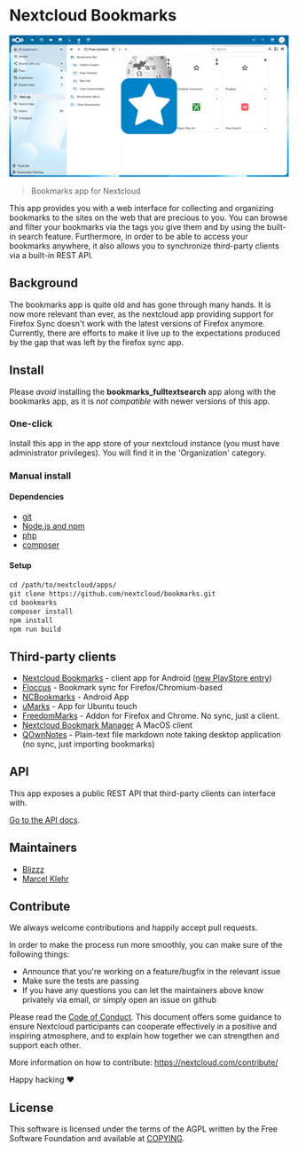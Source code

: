 # Nextcloud Bookmarks

![](https://github.com/nextcloud/bookmarks/raw/master/screenshots/Bookmarks.png)

> Bookmarks app for Nextcloud

This app provides you with a web interface for collecting and organizing bookmarks to the sites on the web that are precious to you. You can browse and filter your bookmarks via the tags you give them and by using the built-in search feature. Furthermore, in order to be able to access your bookmarks anywhere, it also allows you to synchronize third-party clients via a built-in REST API.

## Background

The bookmarks app is quite old and has gone through many hands. It is now more relevant than ever, as the nextcloud app providing support for Firefox Sync doesn't work with the latest versions of Firefox anymore. Currently, there are efforts to make it live up to the expectations produced by the gap that was left by the firefox sync app.

## Install

Please _avoid_ installing the **bookmarks_fulltextsearch** app along with the bookmarks app, as it is _not compatible_ with newer versions of this app.

### One-click

Install this app in the app store of your nextcloud instance (you must have administrator privileges). You will find it in the 'Organization' category.

### Manual install

#### Dependencies

- [git](https://git-scm.org/)
- [Node.js and npm](https://nodejs.org/)
- [php](https://php.net/)
- [composer](https://getcompoert.org/)

#### Setup

```
cd /path/to/nextcloud/apps/
git clone https://github.com/nextcloud/bookmarks.git
cd bookmarks
composer install
npm install
npm run build
```

## Third-party clients

- [Nextcloud Bookmarks](https://gitlab.com/derSchabi/OCBookmarks) - client app for Android ([new PlayStore entry](https://play.google.com/store/apps/details?id=org.bisw.nxbookmarks))
- [Floccus](https://github.com/marcelklehr/floccus) - Bookmark sync for Firefox/Chromium-based
- [NCBookmarks](https://github.com/lenchan139/NCBookmark) - Android App
- [uMarks](https://uappexplorer.com/app/umarks.ernesst) - App for Ubuntu touch
- [FreedomMarks](https://github.com/damko/freedommarks-browser-webextension) - Addon for Firefox and Chrome. No sync, just a client.
- [Nextcloud Bookmark Manager](https://www.midwinter-dg.com/mac-apps/nextcloud-bookmark-manager.html) A MacOS client
- [QOwnNotes](https://www.qownnotes.org/) - Plain-text file markdown note taking desktop application (no sync, just importing bookmarks)

## API

This app exposes a public REST API that third-party clients can interface with.

[Go to the API docs](./API.md).

## Maintainers

- [Blizzz](https://github.com/Blizzz)
- [Marcel Klehr](https://github.com/marcelklehr)

## Contribute

We always welcome contributions and happily accept pull requests.

In order to make the process run more smoothly, you can make sure of the following things:

- Announce that you're working on a feature/bugfix in the relevant issue
- Make sure the tests are passing
- If you have any questions you can let the maintainers above know privately via email, or simply open an issue on github

Please read the [Code of Conduct](https://nextcloud.com/community/code-of-conduct/). This document offers some guidance to ensure Nextcloud participants can cooperate effectively in a positive and inspiring atmosphere, and to explain how together we can strengthen and support each other.

More information on how to contribute: https://nextcloud.com/contribute/

Happy hacking :heart:

## License

This software is licensed under the terms of the AGPL written by the Free Software Foundation and available at [COPYING](./COPYING).
